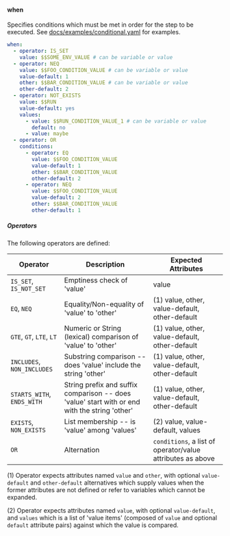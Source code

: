 #### when
Specifies conditions which must be met in order for the step to be executed. See
[docs/examples/conditional.yaml](https://github.com/salesforce/cix/blob/master/docs/examples/conditional.yaml)
for examples.

```yaml
when:
  - operator: IS_SET
    value: $$SOME_ENV_VALUE # can be variable or value
  - operator: NEQ
    value: $$FOO_CONDITION_VALUE # can be variable or value
    value-default: 1
    other: $$BAR_CONDITION_VALUE # can be variable or value
    other-default: 2
  - operator: NOT_EXISTS
    value: $$RUN
    value-default: yes
    values:
      - value: $$RUN_CONDITION_VALUE_1 # can be variable or value
        default: no
      - value: maybe
  - operator: OR
    conditions:
      - operator: EQ
        value: $$FOO_CONDITION_VALUE
        value-default: 1
        other: $$BAR_CONDITION_VALUE
        other-default: 2
      - operator: NEQ
        value: $$FOO_CONDITION_VALUE
        value-default: 2
        other: $$BAR_CONDITION_VALUE
        other-default: 1
```

##### Operators
The following operators are defined:

| Operator | Description | Expected Attributes |
| --- | --- | --- |
| `IS_SET`, `IS_NOT_SET` | Emptiness check of 'value' | value |
| `EQ`, `NEQ` | Equality/Non-equality of 'value' to 'other' | (1) value, other, value-default, other-default |
| `GTE`, `GT`, `LTE`, `LT` | Numeric or String (lexical) comparison of 'value' to 'other' | (1) value, other, value-default, other-default |
| `INCLUDES`, `NON_INCLUDES` | Substring comparison -- does 'value' include the string 'other' | (1) value, other, value-default, other-default |
| `STARTS_WITH`, `ENDS_WITH` | String prefix and suffix comparison -- does 'value' start with or end with the string 'other' | (1) value, other, value-default, other-default |
| `EXISTS`, `NON_EXISTS` | List membership -- is 'value' among 'values' | (2) value, value-default, values |
| `OR` | Alternation | `conditions`, a list of operator/value attributes as above |

(1) Operator expects attributes named `value` and `other`, with optional `value-default` and `other-default`
alternatives which supply values when the former attributes are not defined or refer to variables which cannot
be expanded.

(2) Operator expects attributes named `value`, with optional `value-default`, and `values` which is a list of 'value items'
(composed of `value` and optional `default` attribute pairs) against which the value is compared.
